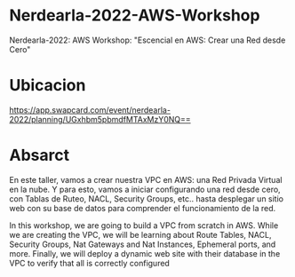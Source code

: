# Nerdearla-2022-AWS-Workshop
Nerdearla-2022: AWS Workshop: "Escencial en AWS: Crear una Red desde Cero"

# Ubicacion

https://app.swapcard.com/event/nerdearla-2022/planning/UGxhbm5pbmdfMTAxMzY0NQ==

# Absarct

En este taller, vamos a crear nuestra VPC en AWS: una Red Privada Virtual en la nube. Y para esto, vamos a iniciar configurando una red desde cero, con Tablas de Ruteo, NACL, Security Groups, etc.. hasta desplegar un sitio web con su base de datos para comprender el funcionamiento de la red.


In this workshop, we are going to build a VPC from scratch in AWS. While we are creating the VPC, we will be learning about Route Tables, NACL, Security Groups, Nat Gateways and Nat Instances, Ephemeral ports, and more. Finally, we will deploy a dynamic web site with their database in the VPC to verify that all is correctly configured


